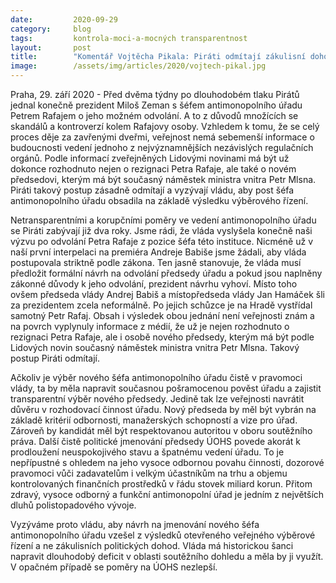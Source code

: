 ```yaml
---
date:         2020-09-29
category:     blog
tags:         kontrola-moci-a-mocných transparentnost
layout:       post
title:        "Komentář Vojtěcha Pikala: Piráti odmítají zákulisní dohody ohledně nového šéfa antimonopolního úřadu. Žádají vládu o otevřené výběrové řízení"
image:        /assets/img/articles/2020/vojtech-pikal.jpg
---
```



Praha, 29. září 2020 - Před dvěma týdny po dlouhodobém tlaku Pirátů jednal konečně prezident Miloš Zeman s šéfem antimonopolního úřadu Petrem Rafajem o jeho možném odvolání. A to z důvodů množících se skandálů a kontroverzí kolem Rafajovy osoby. Vzhledem k tomu, že se celý proces děje za zavřenými dveřmi, veřejnost nemá sebemenší informace o budoucnosti vedení jednoho z nejvýznamnějších nezávislých regulačních orgánů. Podle informací zveřejněných Lidovými novinami má být už dokonce rozhodnuto nejen o rezignaci Petra Rafaje, ale také o novém předsedovi, kterým má být současný náměstek ministra vnitra Petr Mlsna. Piráti takový postup zásadně odmítají a vyzývají vládu, aby post šéfa antimonopolního úřadu obsadila na základě výsledku výběrového řízení.

Netransparentními a korupčními poměry ve vedení antimonopolního úřadu se Piráti zabývají již dva roky. Jsme rádi, že vláda vyslyšela konečně naši výzvu po odvolání Petra Rafaje z pozice šéfa této instituce. Nicméně už v naší první interpelaci na premiéra Andreje Babiše jsme žádali, aby vláda postupovala striktně podle zákona. Ten jasně stanovuje, že vláda musí předložit formální návrh na odvolání předsedy úřadu a pokud jsou naplněny zákonné důvody k jeho odvolání, prezident návrhu vyhoví. Místo toho ovšem předseda vlády Andrej Babiš a místopředseda vlády Jan Hamáček šli za prezidentem zcela neformálně. Po jejich schůzce je na Hradě vystřídal samotný Petr Rafaj. Obsah i výsledek obou jednání není veřejnosti znám a na povrch vyplynuly informace z médií, že už je nejen rozhodnuto o rezignaci Petra Rafaje, ale i osobě nového předsedy, kterým má být podle Lidových novin současný náměstek ministra vnitra Petr Mlsna. Takový postup Piráti odmítají.

Ačkoliv je výběr nového šéfa antimonopolního úřadu čistě v pravomoci vlády, ta by měla napravit současnou pošramocenou pověst úřadu a zajistit transparentní výběr nového předsedy. Jedině tak lze veřejnosti navrátit důvěru v rozhodovací činnost úřadu. Nový předseda by měl být vybrán na základě kritérií odbornosti, manažerských schopností a vize pro úřad. Zároveň by kandidát měl být respektovanou autoritou v oboru soutěžního práva. Další čistě politické jmenování předsedy ÚOHS povede akorát  k prodloužení neuspokojivého stavu a špatnému vedení úřadu. To je nepřípustné s ohledem na jeho vysoce odbornou povahu činnosti, dozorové pravomoci vůči zadavatelům i velkým účastníkům na trhu a objemu kontrolovaných finančních prostředků v řádu stovek miliard korun. Přitom zdravý, vysoce odborný a funkční antimonopolní úřad je jedním z největších dluhů polistopadového vývoje.

Vyzýváme proto vládu, aby návrh na jmenování nového šéfa antimonopolního úřadu vzešel z výsledků otevřeného veřejného výběrové řízení a ne zákulisních politických dohod. Vláda má historickou šanci napravit dlouhodobý deficit v oblasti soutěžního dohledu a měla by ji využít. V opačném případě se poměry na ÚOHS nezlepší.
